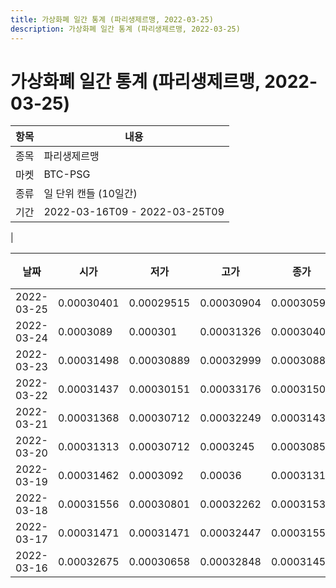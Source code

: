 ```yaml
---
title: 가상화폐 일간 통계 (파리생제르맹, 2022-03-25)
description: 가상화폐 일간 통계 (파리생제르맹, 2022-03-25)
---
```


가상화폐 일간 통계 (파리생제르맹, 2022-03-25)
===

|항목|내용|
|--|--|
|종목|파리생제르맹|
|마켓|BTC-PSG|
|종류|일 단위 캔들 (10일간)|
|기간|2022-03-16T09 - 2022-03-25T09
|

|날짜|시가|저가|고가|종가|비고|
|--|--|--|--|--|--|
|2022-03-25|0.00030401|0.00029515|0.00030904|0.00030592|    |
|2022-03-24|0.0003089|0.000301|0.00031326|0.00030401|    |
|2022-03-23|0.00031498|0.00030889|0.00032999|0.00030889|    |
|2022-03-22|0.00031437|0.00030151|0.00033176|0.00031501|    |
|2022-03-21|0.00031368|0.00030712|0.00032249|0.00031437|    |
|2022-03-20|0.00031313|0.00030712|0.0003245|0.00030857|    |
|2022-03-19|0.00031462|0.0003092|0.00036|0.00031313|    |
|2022-03-18|0.00031556|0.00030801|0.00032262|0.00031531|    |
|2022-03-17|0.00031471|0.00031471|0.00032447|0.00031556|    |
|2022-03-16|0.00032675|0.00030658|0.00032848|0.00031451|    |
